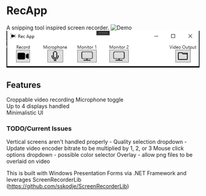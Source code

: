 # RecApp
A snipping tool inspired screen recorder.
![Demo](demo/demo.gif)
![Latest](demo/demo2.png)

## Features
Croppable video recording
Microphone toggle <br>
Up to 4 displays handled <br>
Minimalistic UI <br>


### TODO/Current Issues
Vertical screens aren't handled properly - 
Quality selection dropdown - Update video encoder bitrate to be multiplied by 1, 2, or 3
Mouse click options dropdown - possible color selector
Overlay - allow png files to be overlaid on video

 

This is built with Windows Presentation Forms via .NET Framework and leverages ScreenRecorderLib (https://github.com/sskodje/ScreenRecorderLib)

